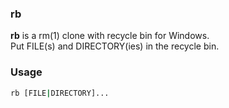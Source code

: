 ### rb

**rb** is a rm(1) clone with recycle bin for Windows.\
Put FILE(s) and DIRECTORY(ies) in the recycle bin.

### Usage

```sh
rb [FILE|DIRECTORY]...
```
